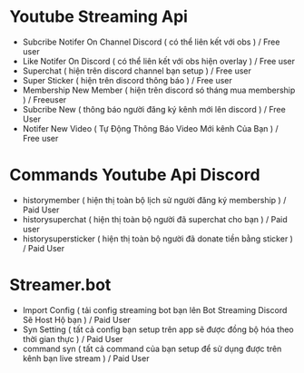 # Youtube Streaming Api
- Subcribe Notifer On Channel Discord ( có thể liên kết với obs ) / Free user
- Like Notifer On Discord ( có thể liên kết với obs hiện overlay ) / Free user
- Superchat ( hiện trên discord channel bạn setup ) / Free user
- Super Sticker ( hiện trên discord thông báo ) / Free user
- Membership New Member ( hiện trên discord só tháng mua membership ) / Freeuser
- Subcribe New ( thông báo người đăng ký kênh mới lên discord ) / Free User
- Notifer New Video ( Tự Động Thông Báo Video Mới kênh Của Bạn ) / Free user
# Commands Youtube Api Discord
- historymember ( hiện thị toàn bộ lịch sử người đăng ký membership ) / Paid User
- historysuperchat ( hiện thị toàn bộ người đã superchat cho bạn ) / Paid user
- historysupersticker ( hiện thị toàn bộ người đã donate tiền bằng sticker ) / Paid User

# Streamer.bot
- Import Config ( tải config streaming bot bạn lên Bot Streaming Discord Sẽ Host Hộ bạn ) / Paid User
- Syn Setting ( tất cả config bạn setup trên app sẽ được đồng bộ hóa theo thời gian thực ) / Paid User
- command syn ( tất cả command của bạn setup để sử dụng được trên kênh bạn live stream ) / Paid User
